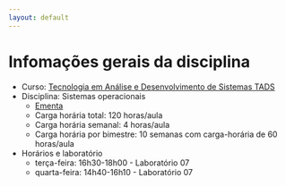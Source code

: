 ```yaml
---
layout: default
---
```


# [](#header-1) Infomações gerais da disciplina

- Curso: [Tecnologia em Análise e Desenvolvimento de Sistemas TADS](http://diatinf.ifrn.edu.br/doku.php?id=cursos:superiores:tads:start)
- Disciplina: Sistemas operacionais
  - [Ementa](http://diatinf.ifrn.edu.br/lib/exe/fetch.php?media=cursos:superiores:tads:curso2012:ementas:04_desenvolvimento_de_sistemas_distribuidos.pdf)
  - Carga horária total: 120 horas/aula
  - Carga horária semanal: 4 horas/aula
  - Carga horária por bimestre: 10 semanas com carga-horária de 60 horas/aula
- Horários e laboratório
  - terça-feira: 16h30-18h00 - Laboratório 07
  - quarta-feira: 14h40-16h10 - Laboratório 07
  
